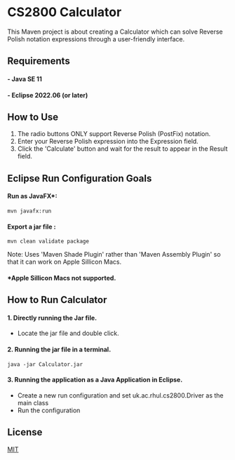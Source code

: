 # CS2800 Calculator
This Maven project is about creating a Calculator which can solve Reverse Polish notation expressions through a user-friendly interface.

## Requirements
#### - Java SE 11
#### - Eclipse 2022.06 (or later)

## How to Use
1. The radio buttons ONLY support Reverse Polish (PostFix) notation.
2. Enter your Reverse Polish expression into the Expression field.
3. Click the 'Calculate' button and wait for the result to appear in the Result field. 

## Eclipse Run Configuration Goals
#### Run as JavaFX*:
```mvn javafx:run```

#### Export a jar file :
```mvn clean validate package```

Note: Uses 'Maven Shade Plugin' rather than 'Maven Assembly Plugin' so that it can work on Apple Sillicon Macs.

#### *Apple Sillicon Macs not supported.

##  How to Run Calculator

#### 1. Directly running the Jar file.
- Locate the jar file and double click.

#### 2. Running the jar file in a terminal.
```java -jar Calculator.jar```

#### 3. Running the application as a Java Application in Eclipse.
- Create a new run configuration and set uk.ac.rhul.cs2800.Driver as the main class
- Run the configuration

## License

[MIT](https://choosealicense.com/licenses/mit/)